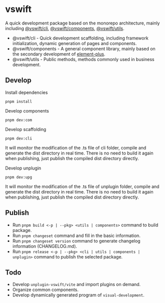 # vswift

A quick development package based on the monorepo architecture, mainly including [@vswift/cli](https://github.com/vsdeeper/vswift/tree/master/packages/cli), [@vswift/components](https://github.com/vsdeeper/vswift/tree/master/packages/components), [@vswift/utils](https://github.com/vsdeeper/vswift/tree/master/packages/utils).

- @vswift/cli - Quick development scaffolding, including framework initialization, dynamic generation of pages and components.
- @vswift/components - A general component library, mainly based on the secondary development of [element-plus](https://element-plus.gitee.io/).
- @vswift/utils - Public methods, methods commonly used in business development.

## Develop

Install dependencies
```
pnpm install
```

Develop components
```
pnpm dev:com
```

Develop scaffolding

```
pnpm dev:cli
```
It will monitor the modification of the .ts file of cli folder, compile and generate the dist directory in real time. There is no need to build it again when publishing, just publish the compiled dist directory directly.

Develop unplugin

```
pnpm dev:upg
```
It will monitor the modification of the .ts file of unplugin folder, compile and generate the dist directory in real time. There is no need to build it again when publishing, just publish the compiled dist directory directly.

## Publish

- Run `pnpm build <-p | --pkg> <utils | components>` command to build package.
- Run `pnpm changeset` command and fill in the basic information.
- Run `pnpm changeset version` command to generate changelog information (CHANGELOG.md).
- Run `pnpm release <-p | --pkg> <cli | utils | components | unplugin>` command to publish the selected package.

## Todo

- Develop `unplugin-vswift/vite` and import plugins on demand.
- Organize common components.
- Develop dynamically generated program of `visual-development`.